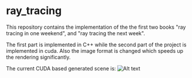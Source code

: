 # ray_tracing
This repository contains the implementation of the the first two books "ray tracing in one weekend", and "ray tracing the next week". 

The first part is implemented in C++ while the second part of the project is implemented in cuda. Also the image format is changed which speeds up the rendering significantly. 

The current CUDA based generated scene is:
![Alt text](ray_tracing/result.jpeg?raw=true "Optional Title")
